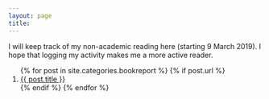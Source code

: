 ```yaml
---
layout: page
title: 
---
```


I will keep track of my non-academic reading here (starting 9 March 2019). I hope that logging my activity makes me a more active reader. 

<ol>
{% for post in site.categories.bookreport %}
{% if post.url %}
<li><a href="{{ post.url }}">{{ post.title }}</a></li>
{% endif %}
{% endfor %}
</ol>
  